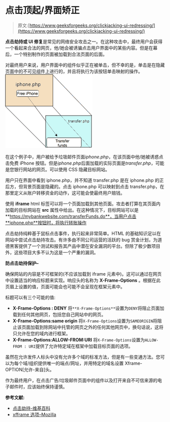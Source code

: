 # 点击顶起/界面矫正

> 原文:[https://www.geeksforgeeks.org/clickjacking-ui-redressing/](https://www.geeksforgeeks.org/clickjacking-ui-redressing/)

**点击劫持或 UI 修复**是常见的网络安全攻击之一。在这种攻击中，最终用户会获得一个看起来合法的网页，他/她会被诱骗点击用户界面中的某些内容。但是在幕后，一个特别制作的页面被加载到合法页面的后面。

对最终用户来说，用户界面中的组件似乎正在被单击，但不幸的是，单击是在隐藏页面中的不可见组件上进行的，并且将执行为该按钮单击映射的操作。
![](img/e5cc83c1f258270881457a073745b95e.png)

在这个例子中，用户被给予垃圾邮件页面*iphone.php*，在该页面中他/她被诱惑点击免费 iPhone 按钮。但是*iphone.php*后面加载的实际页面是*transfer.php*，可能是您银行网站的网页。可以使用 CSS 隐藏目标网站。

用户只在界面中看到 iphone.php，并不知道 transfer.php 是在 iphone.php 的正后方，但背景页面是隐藏的。点击 iphone.php 可以映射到点击 transfer.php，在那里定义从账户转移资金的动作，这可能会使最终用户赔钱。

使用 **iframe** html 标签可以将一个页面加载到其他页面。攻击者打算在其页面内加载的目标网站在 **src** 属性中给出。在这种情况下，目标网站可以是**https://mybankwebsite.com/transferFunds.do**，当用户点击**iphone.php**按钮时，将执行转账操作

点击劫持纯粹基于鼠标点击事件，执行起来非常简单。HTML 的基础知识足以在网站中尝试点击劫持攻击。有许多由不同公司运营的活跃的 bug 赏金计划，为道德黑客提供了一个测试和报告其产品中潜在安全漏洞的平台。但除了极少数项目外，这些项目大多不认为这是一个严重的漏洞。

**防点击劫持保护–**

确保网站的内容是不可框架的(不应该加载到 iframe 元素中)。这可以通过在网页中设置适当的响应标题来实现。响应头的名称为 **X-Frame-Options** 。根据在此页眉上设置的值，页面可能会也可能不会呈现在框架元素中。

标题可以有三个可能的值:

*   **X-Frame-Options : DENY**
    将`**X-Frame-Options**`设置为`DENY`将阻止页面加载到任何其他网页，包括您自己网站中的网页。
*   **X-Frame-Options:same origin**
    将`X-Frame-Options`设置为`SAMEORIGIN`将阻止该页面加载到除网站中托管的网页之外的任何其他网页中，换句话说，这将只允许在您的域内进行框架。
*   **X-Frame-Options:ALLOW-FROM:URI**
    将`X-Frame-Options`设置为`ALLOW-FROM : URI`提供了允许特定域在框架中加载目标页面的选项。

虽然在允许发件人标头中没有允许多个域的标准方法，但是有一些变通方法。您可以为每个域/组织提供唯一的端点/网址，并用特定的域名设置 Xframe-OPTION[允许-来自]头。

作为最终用户，在点击广告/垃圾邮件页面中的组件以及打开来自不可信来源的电子邮件时，应该始终保持谨慎。

**参考文献:**

*   [点击劫持-维基百科](https://en.wikipedia.org/wiki/Clickjacking)
*   [xfframe 选项–Mozilla](https://developer.mozilla.org/en-US/docs/Web/HTTP/Headers/X-Frame-Options)